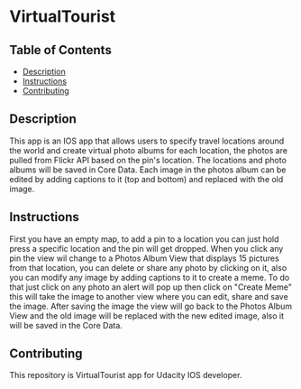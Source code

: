 # VirtualTourist

## Table of Contents

- [Description](#Description)
- [Instructions](#instructions)
- [Contributing](#contributing)

## Description

This app is an IOS app that allows users to specify travel locations around the world and create virtual photo albums for each location, the photos are pulled from Flickr API based on the pin's location. The locations and photo albums will be saved in Core Data. Each image in the photos album can be edited by adding captions to it (top and bottom) and replaced with the old image.

## Instructions

First you have an empty map, to add a pin to a location you can just hold press a specific location and the pin will get dropped. When you click any pin the view wil change to a Photos Album View that displays 15 pictures from that location, you can delete or share any photo by clicking on it, also you can modify any image by adding captions to it to create a meme. To do that just click on any photo an alert will pop up then click on "Create Meme" this will take the image to another view where you can edit, share and save the image. After saving the image the view will go back to the Photos Album View and the old image will be replaced with the new edited image, also it will be saved in the Core Data.

## Contributing

This repository is VirtualTourist app for Udacity IOS developer.
